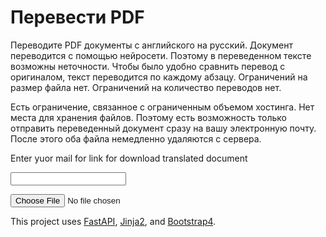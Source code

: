 # Перевести PDF

Переводите PDF документы с английского на русский.
Документ переводится с помощью нейросети. Поэтому в переведенном тексте возможны неточности. Чтобы было удобно сравнить перевод с оригиналом, текст переводится по каждому абзацу. Ограничений на размер файла нет. Ограничений на количество переводов нет.

Есть ограничение, связанное с ограниченным объемом хостинга. Нет места для хранения файлов. Поэтому есть возможность только отправить переведенный документ сразу на вашу электронную почту. После этого оба файла немедленно удаляются с сервера.



<html>
<head>
    <title>Some Upload Form</title>
    <script src="https://unpkg.com/dropzone@5/dist/min/dropzone.min.js"></script>
    <link rel="stylesheet" href="https://unpkg.com/dropzone@5/dist/min/dropzone.min.css" type="text/css" />
    <link rel="stylesheet" href="//code.jquery.com/ui/1.12.1/themes/base/jquery-ui.css">
<script src="https://code.jquery.com/jquery-3.6.0.min.js" integrity="sha256-/xUj+3OJU5yExlq6GSYGSHk7tPXikynS7ogEvDej/m4=" crossorigin="anonymous"></script>
<script src="https://code.jquery.com/ui/1.12.1/jquery-ui.js"></script>
    

<script src="{{ url_for('static', path='js/autocomplete.js') }}"></script>
</head>
<body>
    <p id="Email">Enter yuor mail for link for download translated document</p>
    <form action="/uploadfiles" class="dropzone" id="my-great-dropzone">
    <input  name="mail_name{{ loop.index }}" type="text" value='' />
    <!-- <input type="email" name="mail_name2" value="" /> -->
    </form>
<input type="file" accept="application/pdf">
    <script>
        Dropzone.options.myGreatDropzone = { // camelized version of the `id`
            paramName: "upload", // The name that will be used to transfer the file
            parallelUploads: 10, // Number of parallel upload
            maxFiles: 10,
            maxFilesize: 450, // MB
        };
    </script>
    </input>
</body>
</html>

This project uses [FastAPI](https://fastapi.tiangolo.com/), [Jinja2](https://jinja.palletsprojects.com/en/2.11.x/), and [Bootstrap4](https://getbootstrap.com/docs/4.1/getting-started/introduction/).
